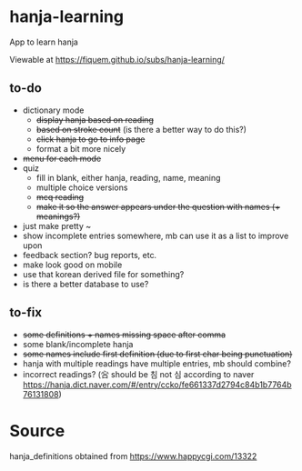 # hanja-learning
App to learn hanja

Viewable at https://fiquem.github.io/subs/hanja-learning/

## to-do
- dictionary mode
  - ~~display hanja based on reading~~
  - ~~based on stroke count~~ (is there a better way to do this?)
  - ~~click hanja to go to info page~~
  - format a bit more nicely
- ~~menu for each mode~~
- quiz
  - fill in blank, either hanja, reading, name, meaning
  - multiple choice versions
  - ~~mcq reading~~
  - ~~make it so the answer appears under the question with names (+ meanings?)~~
- just make pretty ~
- show incomplete entries somewhere, mb can use it as a list to improve upon
- feedback section? bug reports, etc.
- make look good on mobile
- use that korean derived file for something?
- is there a better database to use?

## to-fix
- ~~some definitions + names missing space after comma~~
- some blank/incomplete hanja
- ~~some names include first definition (due to first char being punctuation)~~
- hanja with multiple readings have multiple entries, mb should combine?
- incorrect readings? (吢 should be 침 not 심 according to naver https://hanja.dict.naver.com/#/entry/ccko/fe661337d2794c84b1b7764b76131808)

# Source
hanja_definitions obtained from https://www.happycgi.com/13322